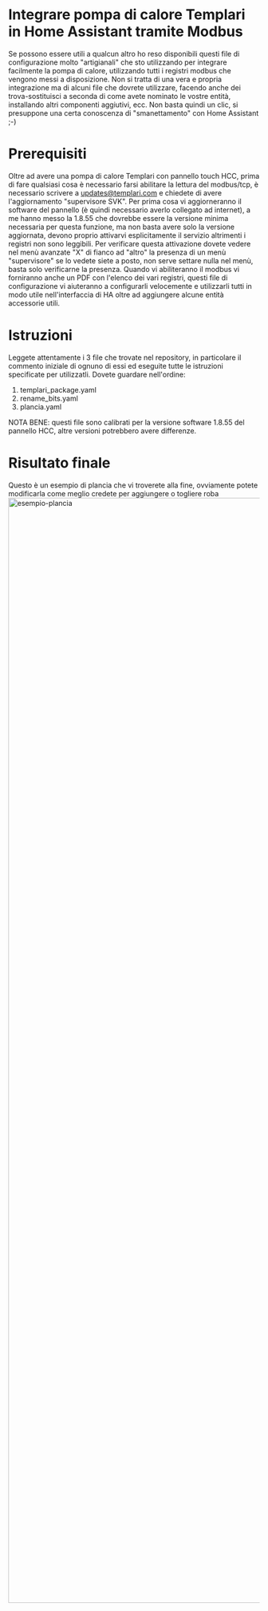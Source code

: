 # Integrare pompa di calore Templari in Home Assistant tramite Modbus
Se possono essere utili a qualcun altro ho reso disponibili questi file di configurazione molto "artigianali" che sto utilizzando per integrare facilmente la pompa di calore, utilizzando tutti i registri modbus che vengono messi a disposizione. Non si tratta di una vera e propria integrazione ma di alcuni file che dovrete utilizzare, facendo anche dei trova-sostituisci a seconda di come avete nominato le vostre entità, installando altri componenti aggiutivi, ecc. Non basta quindi un clic, si presuppone una certa conoscenza di "smanettamento" con Home Assistant ;-)

# Prerequisiti
Oltre ad avere una pompa di calore Templari con pannello touch HCC, prima di fare qualsiasi cosa è necessario farsi abilitare la lettura del modbus/tcp, è necessario scrivere a updates@templari.com e chiedete di avere l'aggiornamento "supervisore SVK". Per prima cosa vi aggiorneranno il software del pannello (è quindi necessario averlo collegato ad internet), a me hanno messo la 1.8.55 che dovrebbe essere la versione minima necessaria per questa funzione, ma non basta avere solo la versione aggiornata, devono proprio attivarvi esplicitamente il servizio altrimenti i registri non sono leggibili. Per verificare questa attivazione dovete vedere nel menù avanzate "X" di fianco ad "altro" la presenza di un menù "supervisore" se lo vedete siete a posto, non serve settare nulla nel menù, basta solo verificarne la presenza. Quando vi abiliteranno il modbus vi forniranno anche un PDF con l'elenco dei vari registri, questi file di configurazione vi aiuteranno a configurarli velocemente e utilizzarli tutti in modo utile nell'interfaccia di HA oltre ad aggiungere alcune entità accessorie utili.

# Istruzioni
Leggete attentamente i 3 file che trovate nel repository, in particolare il commento iniziale di ognuno di essi ed eseguite tutte le istruzioni specificate per utilizzatli.
Dovete guardare nell'ordine:
1) templari_package.yaml
2) rename_bits.yaml
3) plancia.yaml

NOTA BENE: questi file sono calibrati per la versione software 1.8.55 del pannello HCC, altre versioni potrebbero avere differenze.

# Risultato finale
Questo è un esempio di plancia che vi troverete alla fine, ovviamente potete modificarla come meglio credete per aggiungere o togliere roba
<img width="2636" height="2216" alt="esempio-plancia" src="https://github.com/user-attachments/assets/fbdb878b-2f32-40c1-a0c6-2d36c62cf437" />
